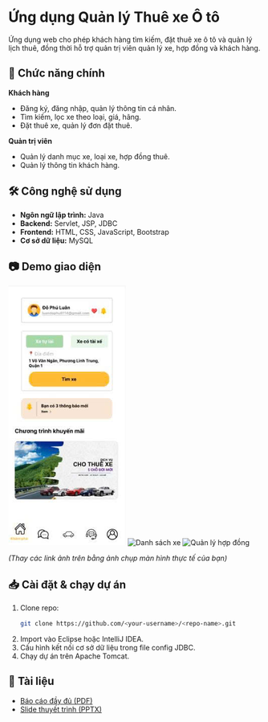 # Ứng dụng Quản lý Thuê xe Ô tô
Ứng dụng web cho phép khách hàng tìm kiếm, đặt thuê xe ô tô và quản lý lịch thuê, đồng thời hỗ trợ quản trị viên quản lý xe, hợp đồng và khách hàng.

## 🚀 Chức năng chính
**Khách hàng**
- Đăng ký, đăng nhập, quản lý thông tin cá nhân.
- Tìm kiếm, lọc xe theo loại, giá, hãng.
- Đặt thuê xe, quản lý đơn đặt thuê.

**Quản trị viên**
- Quản lý danh mục xe, loại xe, hợp đồng thuê.
- Quản lý thông tin khách hàng.

## 🛠 Công nghệ sử dụng
- **Ngôn ngữ lập trình:** Java
- **Backend:** Servlet, JSP, JDBC
- **Frontend:** HTML, CSS, JavaScript, Bootstrap
- **Cơ sở dữ liệu:** MySQL

## 📷 Demo giao diện
![Trang chủ](images/home.png)
![Danh sách xe](images/cars.png)
![Quản lý hợp đồng](images/contracts.png)

*(Thay các link ảnh trên bằng ảnh chụp màn hình thực tế của bạn)*

## 📥 Cài đặt & chạy dự án
1. Clone repo:
   ```bash
   git clone https://github.com/<your-username>/<repo-name>.git
   ```
2. Import vào Eclipse hoặc IntelliJ IDEA.
3. Cấu hình kết nối cơ sở dữ liệu trong file config JDBC.
4. Chạy dự án trên Apache Tomcat.

## 📄 Tài liệu
- [Báo cáo đầy đủ (PDF)](docs/BaoCaoDuAn.pdf)
- [Slide thuyết trình (PPTX)](docs/SlideThuyetTrinh.pptx)
